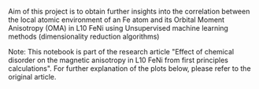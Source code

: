Aim of this project is to obtain further insights into the correlation between the local atomic environment of an Fe atom and its Orbital Moment Anisotropy (OMA) in L10 FeNi using Unsupervised machine learning methods (dimensionality reduction algorithms)  

Note: This notebook is part of the research article "Effect of chemical disorder on the magnetic anisotropy in L10 FeNi from first principles calculations". For further explanation of the plots below, please refer to the original article.
